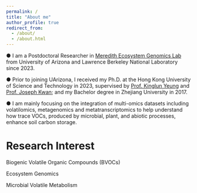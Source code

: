 ```yaml
---
permalink: /
title: "About me"
author_profile: true
redirect_from: 
  - /about/
  - /about.html
---
```


● I am a Postdoctoral Researcher in [Meredith Ecosystem Genomics Lab](https://www.laurameredith.com/) from University of Arizona and Lawrence Berkeley National Laboratory since 2023.

● Prior to joining UArizona, I received my Ph.D. at the Hong Kong University of Science and Technology in 2023, supervised by [Prof. Kinglun Yeung](https://www.kinglunyeung.com/) and [Prof. Joseph Kwan](https://www.hkust-gz.edu.cn/people/joseph-kai-cho-kwan/); and my Bachelor degree in Zhejiang University in 2017.

● I am mainly focusing on the integration of multi-omics datasets including volatilomics, metagenomics and metatranscriptomics to help understand how trace VOCs, produced by microbial, plant, and abiotic processes, enhance soil carbon storage.

Research Interest
======
Biogenic Volatile Organic Compounds (BVOCs)

Ecosystem Genomics

Microbial Volatile Metabolism
